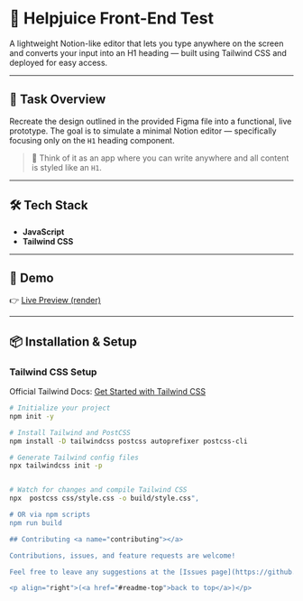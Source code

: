 # 📖 Helpjuice Front-End Test

A lightweight Notion-like editor that lets you type anywhere on the screen and converts your input into an H1 heading — built using Tailwind CSS and deployed for easy access.

---

## 🚀 Task Overview

Recreate the design outlined in the provided Figma file into a functional, live prototype. The goal is to simulate a minimal Notion editor — specifically focusing only on the `H1` heading component.

> 🧠 Think of it as an app where you can write anywhere and all content is styled like an `H1`.

---

## 🛠️ Tech Stack

- **JavaScript**
- **Tailwind CSS**

---

## 🔗 Demo

👉 [Live Preview (render)](https://helpjuice-front-end-internship.onrender.com/)

---

## 📦 Installation & Setup

### Tailwind CSS Setup

Official Tailwind Docs: [Get Started with Tailwind CSS](https://tailwindcss.com/docs/installation)

```bash
# Initialize your project
npm init -y

# Install Tailwind and PostCSS
npm install -D tailwindcss postcss autoprefixer postcss-cli

# Generate Tailwind config files
npx tailwindcss init -p


# Watch for changes and compile Tailwind CSS
npx  postcss css/style.css -o build/style.css",

# OR via npm scripts
npm run build

## Contributing <a name="contributing"></a>

Contributions, issues, and feature requests are welcome!

Feel free to leave any suggestions at the [Issues page](https://github.com/MICHAELKITH/Helpjuice-Front-End-Internship.git)

<p align="right">(<a href="#readme-top">back to top</a>)</p>


